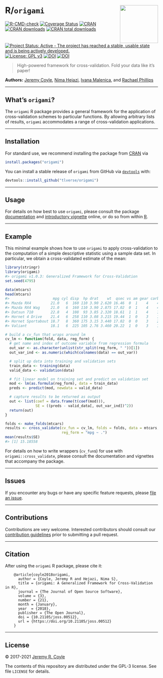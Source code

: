 
<!-- README.md is generated from README.Rmd. Please edit that file -->

# R/`origami` <img src="./hex/origami-sticker.png" align="right" width='125'/>

[![R-CMD-check](https://github.com/tlverse/origami/workflows/R-CMD-check/badge.svg)](https://github.com/tlverse/origami/actions)
[![Coverage
Status](https://codecov.io/gh/tlverse/origami/branch/master/graph/badge.svg)](https://codecov.io/gh/tlverse/origami)
[![CRAN](http://www.r-pkg.org/badges/version/origami)](http://www.r-pkg.org/pkg/origami)
[![CRAN
downloads](https://cranlogs.r-pkg.org/badges/origami)](https://CRAN.R-project.org/package=origami)
[![CRAN total
downloads](http://cranlogs.r-pkg.org/badges/grand-total/origami)](https://CRAN.R-project.org/package=origami)
[![Project Status: Active - The project has reached a stable, usable
state and is being actively
developed.](http://www.repostatus.org/badges/latest/active.svg)](http://www.repostatus.org/#active)
[![License: GPL
v3](https://img.shields.io/badge/License-GPL%20v3-blue.svg)](http://www.gnu.org/licenses/gpl-3.0)
[![DOI](https://zenodo.org/badge/DOI/10.5281/zenodo.1155901.svg)](https://doi.org/10.5281/zenodo.1155901)
[![DOI](http://joss.theoj.org/papers/10.21105/joss.00512/status.svg)](https://doi.org/10.21105/joss.00512)

> High-powered framework for cross-validation. Fold your data like it’s
> paper\!

**Authors:** [Jeremy Coyle](https://github.com/jeremyrcoyle), [Nima
Hejazi](https://nimahejazi.org), [Ivana
Malenica](https://github.com/podTockom), and [Rachael
Phillips](https://github.com/rachaelvphillips)

-----

## What’s `origami`?

The `origami` R package provides a general framework for the application
of cross-validation schemes to particular functions. By allowing
arbitrary lists of results, `origami` accommodates a range of
cross-validation applications.

-----

## Installation

For standard use, we recommend installing the package from
[CRAN](https://cran.r-project.org/) via

``` r
install.packages("origami")
```

You can install a stable release of `origami` from GitHub via
[`devtools`](https://www.rstudio.com/products/rpackages/devtools/) with:

``` r
devtools::install_github("tlverse/origami")
```

-----

## Usage

For details on how best to use `origami`, please consult the package
[documentation](https://origami.tlverse.org) and [introductory
vignette](https://origami.tlverse.org/articles/generalizedCV.html)
online, or do so from within [R](https://www.r-project.org/).

-----

## Example

This minimal example shows how to use `origami` to apply
cross-validation to the computation of a simple descriptive statistic
using a sample data set. In particular, we obtain a cross-validated
estimate of the mean:

``` r
library(stringr)
library(origami)
#> origami v1.0.3: Generalized Framework for Cross-Validation
set.seed(4795)

data(mtcars)
head(mtcars)
#>                    mpg cyl disp  hp drat    wt  qsec vs am gear carb
#> Mazda RX4         21.0   6  160 110 3.90 2.620 16.46  0  1    4    4
#> Mazda RX4 Wag     21.0   6  160 110 3.90 2.875 17.02  0  1    4    4
#> Datsun 710        22.8   4  108  93 3.85 2.320 18.61  1  1    4    1
#> Hornet 4 Drive    21.4   6  258 110 3.08 3.215 19.44  1  0    3    1
#> Hornet Sportabout 18.7   8  360 175 3.15 3.440 17.02  0  0    3    2
#> Valiant           18.1   6  225 105 2.76 3.460 20.22  1  0    3    1

# build a cv_fun that wraps around lm
cv_lm <- function(fold, data, reg_form) {
  # get name and index of outcome variable from regression formula
  out_var <- as.character(unlist(str_split(reg_form, " "))[1])
  out_var_ind <- as.numeric(which(colnames(data) == out_var))

  # split up data into training and validation sets
  train_data <- training(data)
  valid_data <- validation(data)

  # fit linear model on training set and predict on validation set
  mod <- lm(as.formula(reg_form), data = train_data)
  preds <- predict(mod, newdata = valid_data)

  # capture results to be returned as output
  out <- list(coef = data.frame(t(coef(mod))),
              SE = ((preds - valid_data[, out_var_ind])^2))
  return(out)
}

folds <- make_folds(mtcars)
results <- cross_validate(cv_fun = cv_lm, folds = folds, data = mtcars,
                          reg_form = "mpg ~ .")
mean(results$SE)
#> [1] 15.18558
```

For details on how to write wrappers (`cv_fun`s) for use with
`origami::cross_validate`, please consult the documentation and
vignettes that accompany the package.

-----

## Issues

If you encounter any bugs or have any specific feature requests, please
[file an issue](https://github.com/tlverse/origami/issues).

-----

## Contributions

Contributions are very welcome. Interested contributors should consult
our [contribution
guidelines](https://github.com/tlverse/origami/blob/master/CONTRIBUTING.md)
prior to submitting a pull request.

-----

## Citation

After using the `origami` R package, please cite it:

``` 
    @article{coyle2018origami,
      author = {Coyle, Jeremy R and Hejazi, Nima S},
      title = {origami: A Generalized Framework for Cross-Validation in R},
      journal = {The Journal of Open Source Software},
      volume = {3},
      number = {21},
      month = {January},
      year  = {2018},
      publisher = {The Open Journal},
      doi = {10.21105/joss.00512},
      url = {https://doi.org/10.21105/joss.00512}
    }
```

-----

## License

© 2017-2021 [Jeremy R. Coyle](https://github.com/jeremyrcoyle)

The contents of this repository are distributed under the GPL-3 license.
See file `LICENSE` for details.
